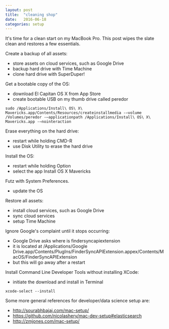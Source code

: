 ```yaml
---
layout: post
title:  "cleaning shop"
date:   2016-06-18
categories: setup
---
```

It's time for a clean start on my MacBook Pro. This post wipes the slate clean and restores a few essentials.

Create a backup of all assets:

* store assets on cloud services, such as Google Drive
* backup hard drive with Time Machine
* clone hard drive with SuperDuper!

Get a bootable copy of the OS:

* download El Capitan OS X from App Store
* create bootable USB on my thumb drive called peredor

```
sudo /Applications/Install\ OS\ X\ Mavericks.app/Contents/Resources/createinstallmedia -–volume /Volumes/peredor -–applicationpath /Applications/Install\ OS\ X\ Mavericks.app -–nointeraction
```

Erase everything on the hard drive:

* restart while holding CMD-R
* use Disk Utility to erase the hard drive

Install the OS:

* restart while holding Option
* select the app Install OS X Mavericks

Futz with System Preferences.

* update the OS

Restore all assets:

* install cloud services, such as Google Drive
* sync cloud services
* setup Time Machine

Ignore Google's complaint until it stops occurring:

* Google Drive asks where is findersyncapiextension
* it is located at
/Applications/Google Drive.app/Contents/PlugIns/FinderSyncAPIExtension.appex/Contents/MacOS/FinderSyncAPIExtension
* but this will go away after a restart

Install Command Line Developer Tools without installing XCode:

* initiate the download and install in Terminal

```
xcode-select --install
```

Some more general references for developer/data science setup are:

* <http://sourabhbajaj.com/mac-setup/>
* <https://github.com/nicolashery/mac-dev-setup#elasticsearch>
* <http://zmjones.com/mac-setup/>
